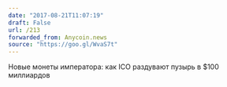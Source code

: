 ```yaml
---
date: "2017-08-21T11:07:19"
draft: False
url: /213
forwarded_from: Anycoin.news
source: "https://goo.gl/WvaS7t"
---
```


Новые монеты императора: как ICO раздувают пузырь в $100 миллиардов
​
